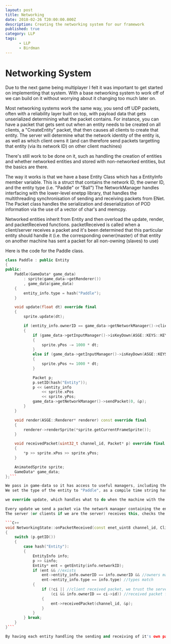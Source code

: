 ```yaml
---
layout: post
title: Networking
date: 2018-02-26 T20:00:00.000Z
description: Creating the networking system for our framework
published: true
category: LLP
tags:
      - LLP
      - Birdman
---
```


# Networking System

Due to the next game being multiplayer I felt it was important to get started on implementing that system.
With a base networking system to work off of we can build on it without worrying about it changing too much later on.

Most networking systems work the same way, you send off UDP packets, often with a reliability layer built on top, with payload data that gets unserialized determining what the packet contains.
For instance, you can have a packet that gets sent out when an entity needs to be created on all clients, a "CreateEntity" packet, that then causes all clients to create that entity.
The server will determine what the network identity of the entity is, as well as which client owns it (and can therefore send packets targetting that entity (via its network ID) on other client machines)

There's still work to be done on it, such as handling the creation of entities and whether networked entities and stored with non-networked entities, but the basics are there.

The way it works is that we have a base Entity Class which has a EntityInfo member variable. This is a struct that contains the network ID, the owner ID, and the entity type (i.e. "Paddle" or "Ball")
The NetworkManager handles interfacing with the lower-level enetpp library, that handles the multithreading synchronisation of sending and receiving packets from ENet.
The Packet class handles the serialization and deserialization of POD information via the use of a vector of char's and memcpy.

Networked entities inherit from Entity and then overload the update, render, and packetReceived functions. packetReceived is called when a client/server receives a packet and it's been determined that this particular entity should handle it (i.e. the corresponding owner(master) of that entity on another machine has sent a packet for all non-owning (slaves) to use)

Here is the code for the Paddle class.

```C++
class Paddle : public Entity
{
public:
	Paddle(GameData* game_data)
		: sprite(game_data->getRenderer())
		, game_data(game_data)
	{
		entity_info.type = hash("Paddle");
	}

	void update(float dt) override final
	{
		sprite.update(dt);

		if (entity_info.ownerID == game_data->getNetworkManager()->clientID)
		{
			if (game_data->getInputManager()->isKeyDown(ASGE::KEYS::KEY_W))
			{
				sprite.yPos -= 1000 * dt;
			}
			else if (game_data->getInputManager()->isKeyDown(ASGE::KEYS::KEY_S))
			{
				sprite.yPos += 1000 * dt;
			}

			Packet p;
			p.setID(hash("Entity"));
			p << &entity_info
				<< sprite.xPos
				<< sprite.yPos;
			game_data->getNetworkManager()->sendPacket(0, &p);
		}
	}

	void render(ASGE::Renderer* renderer) const override final
	{
		renderer->renderSprite(*sprite.getCurrentFrameSprite());
	}

	void receivedPacket(uint32_t channel_id, Packet* p) override final
	{
		*p >> sprite.xPos >> sprite.yPos;
	}

	AnimatedSprite sprite;
	GameData* game_data;
};```

We pass in game-data so it has access to useful managers, including the network manager, which then allows it to send packets.
We set the type of the entity to "Paddle", as a compile time string hash

we override update, which handles what to do when the machine with the entity is the owner (chcking owner ID is equal to clientID). You don't want non-owning clients to move entities with keyboard control for instance, but you still want these non-owners to update sprite animations or particles.

Every update we send a packet via the network manager containing the entity information and the data we're serializing (the sprite position).
The server (or clients if we are the server) receives this, checks the entity information matches its records, and if so sends the packet to that non-owning version of the entity.

```C++
void NetworkingState::onPacketReceived(const enet_uint8 channel_id, ClientInfo* ci, Packet p)
{
	switch (p.getID())
	{
		case hash("Entity"):
		{
			EntityInfo info;
			p >> &info;
			Entity* ent = getEntity(info.networkID);
			if (ent && //exists
				ent->entity_info.ownerID == info.ownerID && //owners match
				ent->entity_info.type == info.type) //types match
			{
				if (!ci || //client received packet, we trust the server
					(ci && info.ownerID == ci->id)) //received packet from client, make sure they aren't lying about what they own
				{
					ent->receivedPacket(channel_id, &p);
				}
			}
		} break;
	}
}```

By having each entity handling the sending and receiving of it's own packets with the server/clients just checking to ensure the entity info is valid, we don't need to maintain a massive branching function in one location for each type of packet used anywhere.